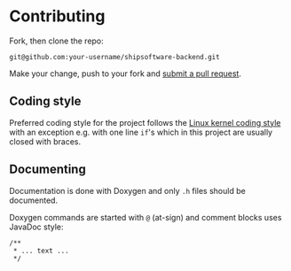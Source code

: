 # Contributing

Fork, then clone the repo:

```
git@github.com:your-username/shipsoftware-backend.git
```

Make your change, push to your fork and [submit a pull request](https://github.com/Shipsoftware-schoolproject/shipsoftware-backend/compare).

## Coding style

Preferred coding style for the project follows the [Linux kernel coding style](https://www.kernel.org/doc/Documentation/process/coding-style.rst) with
an exception e.g. with one line `if`'s which in this project are usually
closed with braces.

## Documenting

Documentation is done with Doxygen and only `.h` files should be documented.

Doxygen commands are started with `@` (at-sign) and comment blocks uses
JavaDoc style:
```
/**
 * ... text ...
 */
```